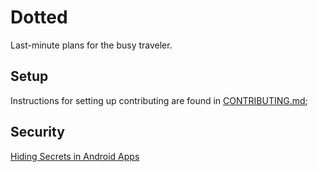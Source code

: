# Dotted

Last-minute plans for the busy traveler.

## Setup

Instructions for setting up contributing are found in [CONTRIBUTING.md](CONTRIBUTING.md);

## Security

[Hiding Secrets in Android Apps](https://rammic.github.io/2015/07/28/hiding-secrets-in-android-apps/)
